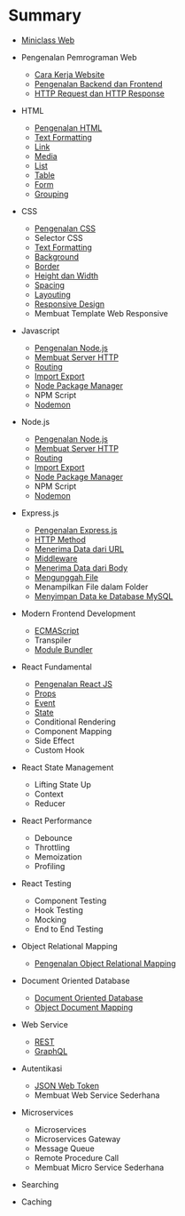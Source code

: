 # Summary

- [Miniclass Web](README.md)
- Pengenalan Pemrograman Web

  - [Cara Kerja Website](dasar/pendahuluan/cara-kerja-website.md)
  - [Pengenalan Backend dan Frontend](dasar/pendahuluan/pengenalan-backend-dan-frontend.md)
  - [HTTP Request dan HTTP Response](dasar/pendahuluan/http-request-dan-response.md)

- HTML
  - [Pengenalan HTML](dasar/html/pengenalan-html.md)
  - [Text Formatting](dasar/html/text-formatting.md)
  - [Link](dasar/html/link.md)
  - [Media](dasar/html/media.md)
  - [List](dasar/html/list.md)
  - [Table](dasar/html/table.md)
  - [Form](dasar/html/form.md)
  - [Grouping](dasar/html/grouping.md)

- CSS
  - [Pengenalan CSS](dasar/css/pengenalan-css.md)
  - Selector CSS
  - [Text Formatting](dasar/css/text-formatting.md)
  - [Background](dasar/css/background.md)
  - [Border](dasar/css/border.md)
  - [Height dan Width](dasar/css/height-dan-width.md)
  - [Spacing](dasar/css/spacing.md)
  - [Layouting](dasar/css/layouting.md)
  - [Responsive Design](dasar/css/responsive.md)
  - Membuat Template Web Responsive

- Javascript
  - [Pengenalan Node.js](dasar/node-js/node-js.md)
  - [Membuat Server HTTP](dasar/node-js/http-server.md)
  - [Routing](dasar/node-js/routing.md)
  - [Import Export](dasar/node-js/import-export.md)
  - [Node Package Manager](dasar/node-js/node-package-manager.md)
  - NPM Script
  - [Nodemon](dasar/node-js/nodemon.md)
  
- Node.js
  - [Pengenalan Node.js](dasar/node-js/node-js.md)
  - [Membuat Server HTTP](dasar/node-js/http-server.md)
  - [Routing](dasar/node-js/routing.md)
  - [Import Export](dasar/node-js/import-export.md)
  - [Node Package Manager](dasar/node-js/node-package-manager.md)
  - NPM Script
  - [Nodemon](dasar/node-js/nodemon.md)

- Express.js
  - [Pengenalan Express.js](dasar/express-js/pengenalan-express-js.md)
  - [HTTP Method](dasar/express-js/http-method.md)
  - [Menerima Data dari URL](dasar/express-js/handle-data-url.md)
  - [Middleware](dasar/express-js/middleware.md)
  - [Menerima Data dari Body](dasar/express-js/handle-data-body.md)
  - [Mengunggah File](dasar/express-js/upload-file.md)
  - Menampilkan File dalam Folder
  - [Menyimpan Data ke Database MySQL](dasar/express-js/express-mysql.md)

- Modern Frontend Development
  - [ECMAScript](front-end/modern-frontend-development/ecmascript.md)
  - Transpiler
  - [Module Bundler](front-end/modern-frontend-development/module-bundler.md)

- React Fundamental
  - [Pengenalan React JS](front-end/react-fundamental/pengenalan-reactjs.md)
  - [Props](front-end/react-fundamental/props.md)
  - [Event](front-end/react-fundamental/event.md)
  - [State](front-end/react-fundamental/state.md)
  - Conditional Rendering
  - Component Mapping
  - Side Effect
  - Custom Hook

- React State Management
  - Lifting State Up
  - Context
  - Reducer

- React Performance
  - Debounce
  - Throttling
  - Memoization
  - Profiling

- React Testing
  - Component Testing
  - Hook Testing
  - Mocking
  - End to End Testing

- Object Relational Mapping
  - [Pengenalan Object Relational Mapping](back-end/object-relational-mapping/pengenalan-orm.md)

- Document Oriented Database
  - [Document Oriented Database](back-end/document-oriented-database/document-oriented-database.md)
  - [Object Document Mapping](back-end/document-oriented-database/object-document-mapping.md)

- Web Service
  - [REST](back-end/web-service/rest.md)
  - [GraphQL](back-end/web-service/graphql.md)

- Autentikasi
  - [JSON Web Token](back-end/autentikasi/json-web-token.md)
  - Membuat Web Service Sederhana

- Microservices
  - Microservices
  - Microservices Gateway
  - Message Queue
  - Remote Procedure Call
  - Membuat Micro Service Sederhana

- Searching

- Caching
